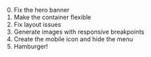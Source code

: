0. Fix the hero banner
1. Make the container flexible
2. Fix layout issues
3. Generate images with responsive breakpoints
4. Create the mobile icon and hide the menu
5. Hamburger!